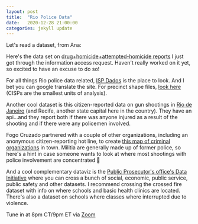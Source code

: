 ```yaml
---
layout: post
title:  "Rio Police Data"
date:   2020-12-28 21:00:00
categories: jekyll update
---
```


Let's read a dataset, from Ana: 

Here's the data set on [drug+homicide+attempted-homicide reports](https://drive.google.com/file/d/1JY8-HVAQ6gbGIG4CGI4OoqwvKmusWjpZ/view?usp=sharing) I just got through the information access request. Haven't really worked on it yet, so excited to have an excuse to do so!

For all things Rio police data related, [ISP Dados](https://www.ispdados.rj.gov.br:4432/) is the place to look. And I bet you can google translate the site. For precinct shape files, [look here](https://www.ispdados.rj.gov.br:4432/Conteudo.html) (CISPs are the smallest units of analysis).

Another cool dataset is this citizen-reported data on gun shootings in [Rio de Janeiro](https://fogocruzado.org.br/) (and Recife, another state capital here in the country). They have an api…and they report both if there was anyone injured as a result of the shooting and if there were any policemen involved. 

Fogo Cruzado partnered with a couple of other organizations, including an anonymous citizen-reporting hot line, to create [this map of criminal organizations](https://erickgn.github.io/mapafc/) in town. Militia are generally made up of former police, so here's a hint in case someone wants to look at where most shootings with police involvement are concentrated 👀

And a cool complementary dataviz is the [Public Prosecutor's office's Data Initiative](http://apps.mprj.mp.br/sistema/inloco/) where you can cross a bunch of social, economic, public service, public safety and other datasets. I recommend crossing the crossed fire dataset with info on where schools and basic health clinics are located. There's also a dataset on schools where classes where interrupted due to violence.

Tune in at 8pm CT/9pm ET via [Zoom](https://harvard.zoom.us/j/97704612486)
